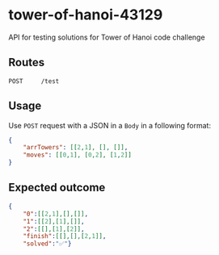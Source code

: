 # tower-of-hanoi-43129
API for testing solutions for Tower of Hanoi code challenge

## Routes
```
POST     /test
```

## Usage
Use `POST` request with a JSON in a `Body` in a following format:
```json
{
    "arrTowers": [[2,1], [], []],
    "moves": [[0,1], [0,2], [1,2]]
}
```
## Expected outcome
```json
{
    "0":[[2,1],[],[]],
    "1":[[2],[1],[]],
    "2":[[],[1],[2]],
    "finish":[[],[],[2,1]],
    "solved":"✅"}
```
